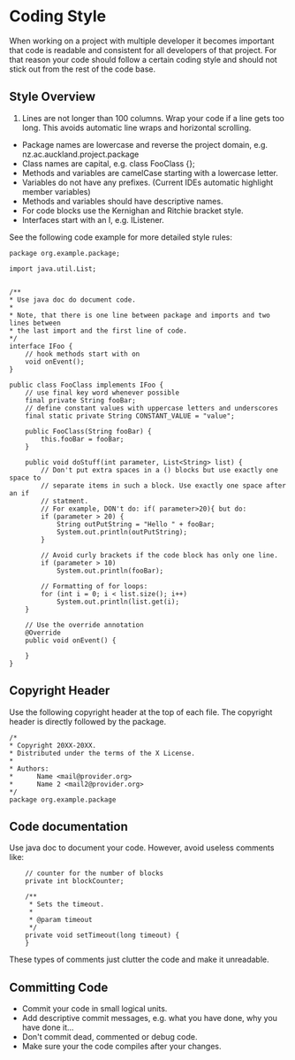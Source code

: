 <!---
Copyright 2015.
Distributed under the terms of the Creative Commons Attribution 4.0 International license.
 
Authors:
    Clemens Zeidler <czei002@aucklanduni.ac.nz>
-->

# Coding Style

When working on a project with multiple developer it becomes important that code is readable and consistent for all developers of that project.
For that reason your code should follow a certain coding style and should not stick out from the rest of the code base.

## Style Overview

1. Lines are not longer than 100 columns. Wrap your code if a line gets too long. This avoids automatic line wraps and horizontal scrolling.
+ Package names are lowercase and reverse the project domain, e.g. nz.ac.auckland.project.package
+ Class names are capital, e.g. class FooClass {};
+ Methods and variables are camelCase starting with a lowercase letter.
+ Variables do not have any prefixes. (Current IDEs automatic highlight member variables)
+ Methods and variables should have descriptive names.
+ For code blocks use the Kernighan and Ritchie bracket style.
+ Interfaces start with an I, e.g. IListener.


See the following code example for more detailed style rules:

    package org.example.package;
    
    import java.util.List;
    
    
    /**
    * Use java doc do document code.
    * 
    * Note, that there is one line between package and imports and two lines between
    * the last import and the first line of code.
    */
    interface IFoo {
        // hook methods start with on
        void onEvent();
    }
    
    public class FooClass implements IFoo {
        // use final key word whenever possible
        final private String fooBar;
        // define constant values with uppercase letters and underscores
        final static private String CONSTANT_VALUE = "value";
            
        public FooClass(String fooBar) {
            this.fooBar = fooBar;
        }
        
        public void doStuff(int parameter, List<String> list) {
            // Don't put extra spaces in a () blocks but use exactly one space to
            // separate items in such a block. Use exactly one space after an if
            // statment.
            // For example, DON't do: if( parameter>20){ but do:
            if (parameter > 20) {
                String outPutString = "Hello " + fooBar;
                System.out.println(outPutString);
            }
            
            // Avoid curly brackets if the code block has only one line.
            if (parameter > 10)
                System.out.println(fooBar);
            
            // Formatting of for loops:
            for (int i = 0; i < list.size(); i++)
                System.out.println(list.get(i);
        }
                
        // Use the override annotation
        @Override
        public void onEvent() {
        
        }
    }

## Copyright Header
Use the following copyright header at the top of each file.
The copyright header is directly followed by the package.

    /*
    * Copyright 20XX-20XX.
    * Distributed under the terms of the X License.
    *
    * Authors:
    *      Name <mail@provider.org>
    *      Name 2 <mail2@provider.org>
    */
    package org.example.package

## Code documentation
Use java doc to document your code.
However, avoid useless comments like:

        // counter for the number of blocks
        private int blockCounter; 
        
        /**
         * Sets the timeout.
         *
         * @param timeout
         */
        private void setTimeout(long timeout) {
        }
    
These types of comments just clutter the code and make it unreadable.

## Committing Code
* Commit your code in small logical units.
* Add descriptive commit messages, e.g. what you have done, why you have done it...
* Don't commit dead, commented or debug code.
* Make sure your the code compiles after your changes.